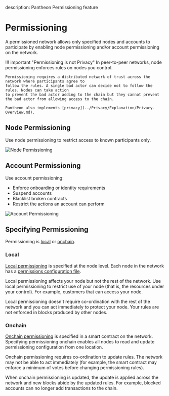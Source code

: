description: Pantheon Permissioning feature
<!--- END of page meta data -->

# Permissioning 

A permissioned network allows only specified nodes and accounts to participate by enabling node permissioning and/or 
account permissioning on the network.  

!!! important "Permissioning is not Privacy"
    In peer-to-peer networks, node permissioning enforces rules on nodes you control. 
         
    Permissioning requires a distributed network of trust across the network where participants agree to 
    follow the rules. A single bad actor can decide not to follow the rules. Nodes can take action 
    to prevent the bad actor adding to the chain but they cannot prevent the bad actor from allowing access to the chain.  
    
    Pantheon also implements [privacy](../Privacy/Explanation/Privacy-Overview.md).
    
## Node Permissioning 

Use node permissioning to restrict access to known participants only. 

![Node Permissioning](../images/node-permissioning-bad-actor.png)

## Account Permissioning 

Use account permissioning: 

* Enforce onboarding or identity requirements
* Suspend accounts
* Blacklist broken contracts 
* Restrict the actions an account can perform 

![Account Permissioning](../images/account-permissioning.png)

## Specifying Permissioning 

Permissioning is [local](#local) or [onchain](#onchain).

### Local 

[Local permissioning](Local-Permissioning.md) is specified at the node level. Each node in the network has a [permissions configuration file](#permissions-configuration-file).

Local permissioning affects your node but not the rest of the network. Use local permissioning to restrict use 
of your node (that is, the resources under your control). For example, customers that can access your node. 

Local permissioning doesn't require co-ordination with the rest of the network and you can act immediately to
protect your node. Your rules are not enforced in blocks produced by other nodes. 

### Onchain 

[Onchain permissioning](Onchain-Permissioning/Onchain-Permissioning.md) is specified in a smart contract on the network. Specifying permissioning onchain
enables all nodes to read and update permissioning configuration from one location. 

Onchain permissioning requires co-ordination to update rules. The network may not be able to act immediately 
(for example, the smart contract may enforce a minimum of votes before changing permissioning rules). 

When onchain permissioning is updated, the update is applied across the network and new blocks abide by the updated rules. 
For example, blocked accounts can no longer add transactions to the chain.

